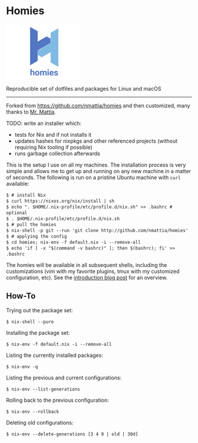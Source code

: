# Homies

<img src="homies.png" alt="homies" style="width: 200px;"/>

Reproducible set of dotfiles and packages for Linux and macOS

---

Forked from <https://github.com/nmattia/homies> and then customized,
many thanks to [Mr. Mattia](https://github.com/nmattia).

TODO: write an installer which:
- tests for Nix and if not installs it
- updates hashes for nixpkgs and other referenced projects
  (without requiring Nix tooling if possible)
- runs garbage collection afterwards

This is the setup I use on all my machines. The installation process is very
simple and allows me to get up and running on any new machine in a matter of
seconds. The following is run on a pristine Ubuntu machine with `curl`
available:

``` shell
$ # install Nix
$ curl https://nixos.org/nix/install | sh
$ echo ". $HOME/.nix-profile/etc/profile.d/nix.sh" >> .bashrc # optional
$ . $HOME/.nix-profile/etc/profile.d/nix.sh
$ # pull the homies
$ nix-shell -p git --run 'git clone http://github.com/nmattia/homies'
$ # applying the config
$ cd homies; nix-env -f default.nix -i --remove-all
$ echo 'if [ -x "$(command -v bashrc)" ]; then $(bashrc); fi' >> .bashrc
```

The homies will be available in all subsequent shells, including the
customizations (vim with my favorite plugins, tmux with my customized
configuration, etc). See the [introduction blog post][post] for an overview.

[post]: http://nmattia.com/posts/2018-03-21-nix-reproducible-setup-linux-macos.html

## How-To

Trying out the package set:

``` shell
$ nix-shell --pure
```

Installing the package set:

``` shell
$ nix-env -f default.nix -i --remove-all
```

Listing the currently installed packages:

``` shell
$ nix-env -q
```

Listing the previous and current configurations:

``` shell
$ nix-env --list-generations
```

Rolling back to the previous configuration:

``` shell
$ nix-env --rollback
```

Deleting old configurations:

``` shell
$ nix-env --delete-generations [3 4 9 | old | 30d]
```
